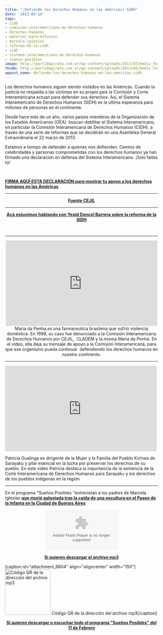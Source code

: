 ```yaml
---
title: "¡Defiende los Derechos Humanos en las Américas!-SIDH"
date: '2013-03-14'
tags:
- cidh
- comision-interamericana-de-derechos-humanos
- derechos-humanos
- material-para-difusion
- marcela-iglesias
- reforma-de-la-cidh
- sidh
- sistema-interamericano-de-derechos-humanos
- suenos-posibles
image: http://partidopirata.com.ar/wp-content/uploads/2013/03/medio_fort_si_web.jpg
thumb: http://partidopirata.com.ar/wp-content/uploads/2013/03/medio_fort_si_web-150x150.jpg
wppost_name: defiende-los-derechos-humanos-en-las-americas-sidh
---
```


Los derechos humanos siguen siendo violados en las Américas. Cuando la justicia no respalda a las víctimas en su propio país la Comisión y Corte Interamericana actuan para defender sus derechos. Así, el Sistema Interamericano de Derechos Humanos (SIDH) es la última esperanza para millones de personas en el continente.

Desde hace más de un año, varios países miembros de la Organización de los Estados Americanos (OEA)  buscan debilitar el Sistema Interamericano, en particular la Comisión Interamericana de Derechos Humanos (CIDH), a través de una serie de reformas que se decidirán en una Asamblea General Extraordinaria el 22 marzo de 2013.

Estamos a tiempo de defender a quienes nos defienden. Cientos de celebridades y personas comprometidas con los derechos humanos ya han firmado una declaración en defensa del Sistema Interamericano. ¡Sólo faltas tú!

&nbsp;

<strong><a href="http://www.avaaz.org/es/petition/Defiende_los_derechos_humanos_en_las_Americas/?cWoGFdb">FIRMA AQUÍ ESTA DECLARACIÓN para mostrar tu apoyo a los derechos humanos en las Américas</a>
</strong>

<hr />
<p style="text-align: center;"><strong><a href="http://cejil.org/firma" target="_blank">Fuente CEJIL</a>
</strong></p>


<hr />
<p style="text-align: center;"><strong><a href="http://partidopirata.com.ar/6341/yesid-doncel-barrera-hablando-sobre-la-reforma-de-la-sidh-derechos-humanos-oea" target="_blank">Acá estuvimos hablando con Yesid Doncel Barrera sobre la reforma de la SIDH</a></strong></p>
&nbsp;

<hr />

<center>
<iframe src="http://player.vimeo.com/video/55615506?color=ffffff" height="281" width="500" allowfullscreen="" frameborder="0"></iframe></center><center></center><center>Maria da Penha,es una farmaceutica brasilena que sufrió violencia doméstica. En 1998, su caso fue denunciado a la Comisión Interamericana de Derechos Humanos por CEJIL,  CLADEM y la misma Maria da Penha. En el video, ella deja su mensaje de apoyo a la Comisión Interamericana, para que ese organismo pueda continuar  defendiendo los derechos humanos en nuestro continente.</center>

<hr />

<iframe src="http://player.vimeo.com/video/59070001?color=ffffff" height="281" width="500" allowfullscreen="" frameborder="0"></iframe>

Patricia Gualinga es dirigente de la Mujer y la Familia del Pueblo Kichwa de Sarayaku y pilar esencial en la lucha por preservar los derechos de su pueblo. En este video Patricia destaca la importancia de la sentencia de la Corte Interamericana de Derechos Humanos para Sarayaku y los derechos de los pueblos indígenas en la región

<hr />

En el programa "Sueños Posibles "entrevistan a los padres de Marcela Iglesias <b><a href="http://www.pagina12.com.ar/diario/suplementos/las12/13-1846-2005-03-26.html" target="_blank">que murió aplastada tras la caída de una escultura en el Paseo de la Infanta en la Ciudad de Buenos Aires</a></b>

<center>
<object id="player1867396" width="240" height="133" classid="clsid:d27cdb6e-ae6d-11cf-96b8-444553540000" codebase="http://download.macromedia.com/pub/shockwave/cabs/flash/swflash.cab#version=6,0,40,0"><param name="AllowScriptAccess" value="always" /><param name="allowFullScreen" value="true" /><param name="wmode" value="transparent" /><param name="src" value="http://www.ivoox.com/playerivoox_ee_1867396_1.html" /><param name="allowfullscreen" value="true" /><param name="allowscriptaccess" value="always" /><embed id="player1867396" width="240" height="133" type="application/x-shockwave-flash" src="http://www.ivoox.com/playerivoox_ee_1867396_1.html" AllowScriptAccess="always" allowFullScreen="true" wmode="transparent" allowfullscreen="true" allowscriptaccess="always" /></object></center>
<p style="text-align: center;"><strong><a href="http://www.ivoox.com/caso-marcela-iglesias-llevado-a-la_md_1867396_1.mp3" target="_blank">Si quieren descargar el archivo mp3</a></strong></p>


[caption id="attachment_8804" align="aligncenter" width="150"]<a href="http://partidopirata.com.ar/wp-content/uploads/2013/03/chart6.png"><img class="size-full wp-image-8804" alt="Código QR de la dirección del archivo mp3" src="http://partidopirata.com.ar/wp-content/uploads/2013/03/chart6.png" width="150" height="150" /></a> Código QR de la dirección del archivo mp3[/caption]
<p style="text-align: center;"><strong><a href="http://partido-pirata.blogspot.com/2013/02/suenos-posibles-del-11-de-febrero.html">Si quieren descargar o escuchar todo el programa "Sueños Posibles" del 11 de Febrero</a></strong></p>
